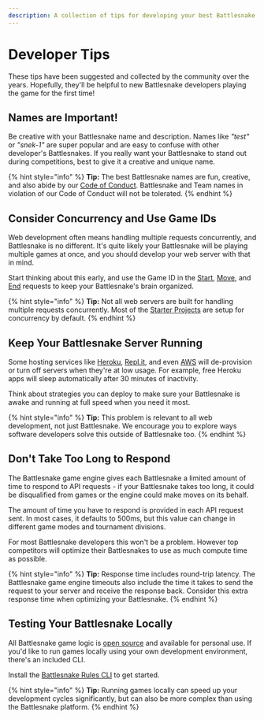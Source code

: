 ```yaml
---
description: A collection of tips for developing your best Battlesnake.
---
```


# Developer Tips

These tips have been suggested and collected by the community over the years. Hopefully, they'll be helpful to new Battlesnake developers playing the game for the first time!

## Names are Important!

Be creative with your Battlesnake name and description. Names like _"test"_ or _"snek-1"_ are super popular and are easy to confuse with other developer's Battlesnakes. If you really want your Battlesnake to stand out during competitions, best to give it a creative and unique name.

{% hint style="info" %}
**Tip:** The best Battlesnake names are fun, creative, and also abide by our [Code of Conduct](https://play.battlesnake.com/about/conduct/). Battlesnake and Team names in violation of our Code of Conduct will not be tolerated.
{% endhint %}

## Consider Concurrency and Use Game IDs

Web development often means handling multiple requests concurrently, and Battlesnake is no different. It's quite likely your Battlesnake will be playing multiple games at once, and you should develop your web server with that in mind. 

Start thinking about this early, and use the Game ID in the [Start](../references/api.md#start), [Move](../references/api.md#move), and [End](../references/api.md#end) requests to keep your Battlesnake's brain organized.

{% hint style="info" %}
**Tip:** Not all web servers are built for handling multiple requests concurrently. Most of the [Starter Projects](../references/starter-projects.md) are setup for concurrency by default.
{% endhint %}

## Keep Your Battlesnake Server Running

Some hosting services like [Heroku](https://www.heroku.com/), [Repl.it](https://repl.it), and even [AWS](https://aws.amazon.com/) will de-provision or turn off servers when they're at low usage. For example, free Heroku apps will sleep automatically after 30 minutes of inactivity.

Think about strategies you can deploy to make sure your Battlesnake is awake and running at full speed when you need it most.

{% hint style="info" %}
**Tip:** This problem is relevant to all web development, not just Battlesnake. We encourage you to explore ways software developers solve this outside of Battlesnake too.
{% endhint %}

## Don't Take Too Long to Respond

The Battlesnake game engine gives each Battlesnake a limited amount of time to respond to API requests - if your Battlesnake takes too long, it could be disqualified from games or the engine could make moves on its behalf.

The amount of time you have to respond is provided in each API request sent. In most cases, it defaults to 500ms, but this value can change in different game modes and tournament divisions.

For most Battlesnake developers this won't be a problem. However top competitors will optimize their Battlesnakes to use as much compute time as possible.

{% hint style="info" %}
**Tip:** Response time includes round-trip latency. The Battlesnake game engine timeouts also include the time it takes to send the request to your server and receive the response back. Consider this extra response time when optimizing your Battlesnake.
{% endhint %}

## Testing Your Battlesnake Locally

All Battlesnake game logic is [open source](https://github.com/BattlesnakeOfficial/rules) and available for personal use. If you'd like to run games locally using your own development environment, there's an included CLI.

Install the [Battlesnake Rules CLI](https://github.com/BattlesnakeOfficial/rules/cli) to get started.

{% hint style="info" %}
**Tip:** Running games locally can speed up your development cycles significantly, but can also be more complex than using the Battlesnake platform.
{% endhint %}

